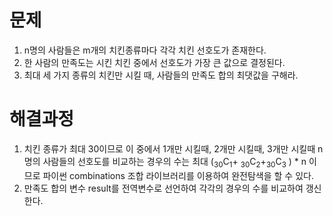 # 문제

1. n명의 사람들은  m개의 치킨종류마다 각각 치킨 선호도가 존재한다.
2. 한 사람의 만족도는 시킨 치킨 중에서 선호도가 가장 큰 값으로 결정된다.
3. 최대 세 가지 종류의 치킨만 시킬 때, 사람들의 만족도 합의 최댓값을 구해라.



# 해결과정

1. 치킨 종류가 최대 30이므로 이 중에서 1개만 시킬때, 2개만 시킬때, 3개만 시킬때 n명의 사람들의 선호도를 비교하는 경우의 수는 최대 (<sub>30</sub>C<sub>1</sub>+ <sub>30</sub>C<sub>2</sub>+<sub>30</sub>C<sub>3</sub> ) * n 이므로  파이썬 combinations 조합 라이브러리를 이용하여 완전탐색을 할 수 있다.
2. 만족도 합의 변수 result를 전역변수로 선언하여 각각의 경우의 수를 비교하여 갱신한다.